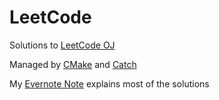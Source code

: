 # LeetCode

Solutions to [LeetCode OJ](https://leetcode.com/problemset/algorithms/)

Managed by [CMake](http://www.cmake.org) and [Catch](http://catch-lib.net)

My [Evernote Note](https://www.evernote.com/pub/yanzhe-chen/leetcode) explains most of the solutions
